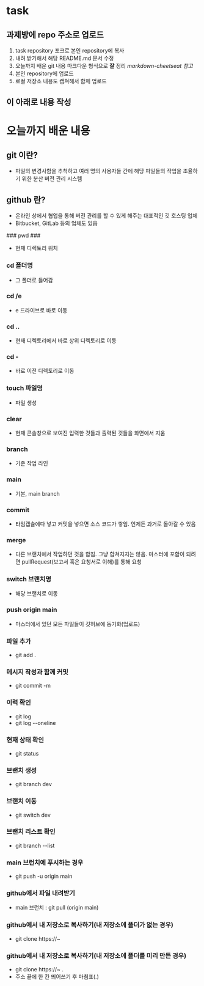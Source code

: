 # task

## 과제방에 repo 주소로 업로드

1. task repository 포크로 본인 repository에 복사
2. 내려 받기해서 해당 README.md 문서 수정
3. 오늘까지 배운 git 내용 마크다운 형식으로 __잘__ 정리
  _markdown-cheetseat 참고_
4. 본인 repository에 업로드
5. 로컬 저장소 내용도 캡쳐해서 함께 업로드

이 아래로 내용 작성
-

# 오늘까지 배운 내용 #

## git 이란? ##

- 파일의 변경사함을 추척하고 여러 명의 사용자들 간에 해당 파일들의 작업을 조율하기 위한 분산 버전 관리 시스템

## github 란? ##

- 온라인 상에서 협업을 통해 버전 관리를 할 수 있게 해주는 대표적인 깃 호스팅 업체
- Bitbucket, GitLab 등의 업체도 있음

​### pwd ###

- 현재 디렉토리 위치

### cd 폴더명 ###

- 그 폴더로 들어감

### cd /e ###

- e 드라이브로 바로 이동

### cd .. ###

- 현재 디렉토리에서 바로 상위 디렉토리로 이동

### cd -  ###

- 바로 이전 디렉토리로 이동

### touch 파일명 ###

- 파일 생성

### clear ###

- 현재 콘솔창으로 보여진 입력한 것들과 출력된 것들을 화면에서 지움

### branch ###

- 기준 작업 라인

### main ###

- 기본, main branch

### commit ###

- 타임캡슐에다 넣고 커밋을 넣으면 소스 코드가 쌓임. 언제든 과거로 돌아갈 수 있음

### merge ###

- 다른 브랜치에서 작업하던 것을 합침. 그냥 합쳐지지는 않음. 
  마스터에 포함이 되려면 pullRequest(보고서 혹은 요청서로 이해)를 통해 요청

### switch 브랜치명 ###

- 해당 브랜치로 이동

### push origin main ###

- 마스터에서 있던 모든 파일들이 깃허브에 동기화(업로드)

### 파일 추가 ###

- git add .

### 메시지 작성과 함께 커밋 ###

- git commit -m

### 이력 확인 ###

- git log
- git log --oneline

### 현재 상태 확인 ###

- git status

### 브랜치 생성 ###

- git branch dev

### 브랜치 이동 ###

- git switch dev

### 브랜치 리스트 확인 ###

- git branch --list

### main 브런치에 푸시하는 경우 ###

- git push -u origin main

### github에서 파일 내려받기 ###

- main 브런치 : git pull (origin main)

### github에서 내 저장소로 복사하기(내 저장소에 폴더가 없는 경우) ###

- git clone https://~

### github에서 내 저장소로 복사하기(내 저장소에 폴더를 미리 만든 경우) ###

- git clone https://~ .  
- 주소 끝에 한 칸 띄어쓰기 후 마침표(.)